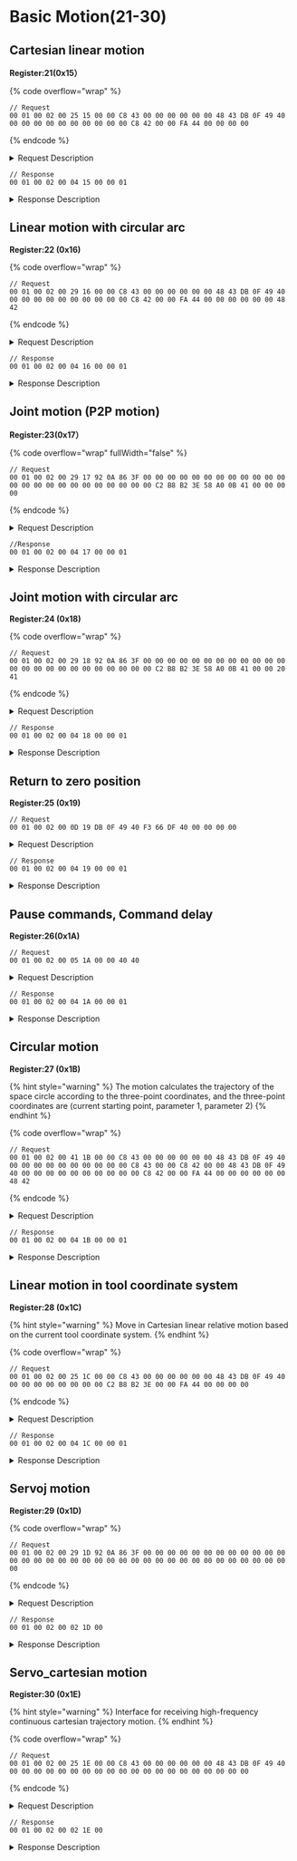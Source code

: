 # Basic Motion(21-30)

## Cartesian linear motion

**Register:21(0x15）**

{% code overflow="wrap" %}
```
// Request
00 01 00 02 00 25 15 00 00 C8 43 00 00 00 00 00 00 48 43 DB 0F 49 40 00 00 00 00 00 00 00 00 00 00 C8 42 00 00 FA 44 00 00 00 00
```
{% endcode %}

<details>

<summary>Request Description</summary>

```
//00 01    U16, Transaction ID
//00 02    U16, Protocol Identifier
//00 25    U16, Length 
//15       U8, Register
//00 00 C8 43	FP32, x=400mm
//00 00 00 00	FP32, z=200mm
//00 00 48 43	FP32, y=0mm
//DB 0F 49 40	FP32, roll=π
//00 00 00 00	FP32, pitch=0
//00 00 00 00	FP32, yaw=0
//00 00 C8 42	FP32, speed=100mm/s
//00 00 FA 44	FP32, acceleration=2000mm/s²
//00 00 00 00	FP32, 0motion time=0
```

</details>

```
// Response
00 01 00 02 00 04 15 00 00 01
```

<details>

<summary>Response Description</summary>

```
//00 01    U16, Transaction ID
//00 02    U16, Protocol Identifier
//00 04    U16, Length 
//15       U8, Register
//00       U8, State
//00 01    U16, Parameter
```

</details>

## Linear motion with circular arc

**Register:22 (0x16)**

{% code overflow="wrap" %}
```
// Request
00 01 00 02 00 29 16 00 00 C8 43 00 00 00 00 00 00 48 43 DB 0F 49 40 00 00 00 00 00 00 00 00 00 00 C8 42 00 00 FA 44 00 00 00 00 00 00 48 42
```
{% endcode %}

<details>

<summary>Request Description</summary>

```
//00 01    U16, Transaction ID
//00 02    U16, Protocol Identifier
//00 29    U16, Length 
//16       U8, Register
//00 00 00 00 FP32, y=0mm
//00 00 48 43 FP32, z=200mm
//DB 0F 49 40 FP32, roll=π
//00 00 00 00 FP32, pitch=0
//00 00 00 00 FP32, yaw=0
//00 00 C8 42 FP32, motion speed=100 mm/s
//00 00 FA 44 FP32, acceleration=2000 mm/s²
//00 00 00 00 FP32, motion time 0
//00 00 48 42 FP32, Arc blending radius=50 mm
```

</details>

```
// Response
00 01 00 02 00 04 16 00 00 01
```

<details>

<summary>Response Description</summary>

```
//00 01    U16, Transaction ID
//00 02    U16, Protocol Identifier
//00 04    U16, Length 
//16       U8, Register
//00       U8, State
//00 01    U16, Parameter
```

</details>

## Joint motion (P2P motion)

**Register:23(0x17）**

{% code overflow="wrap" fullWidth="false" %}
```
// Request
00 01 00 02 00 29 17 92 0A 86 3F 00 00 00 00 00 00 00 00 00 00 00 00 00 00 00 00 00 00 00 00 00 00 00 00 C2 B8 B2 3E 58 A0 0B 41 00 00 00 00
```
{% endcode %}

<details>

<summary>Request Description</summary>

```
//00 01    U16, Transaction ID
//00 02    U16, Protocol Identifier
//00 29    U16, Length 
//17       U8, Register
//92 0A 86 3F	FP32, Joint1=π/3 
//00 00 00 00	FP32, Joint2=0
//00 00 00 00	FP32, Joint3=0
//00 00 00 00	FP32, Joint4=0
//00 00 00 00	FP32, Joint5=0
//00 00 00 00	FP32, Joint6=0
//00 00 00 00	FP32, Joint7=0
//C2 B8 B2 3E	FP32, speed=0.3491 rad/s
//58 A0 0B 41	FP32, acceleration= 8.7266 rad/s²
//00 00 00 00	FP32, motion time=0
```

</details>

```
//Response
00 01 00 02 00 04 17 00 00 01
```

<details>

<summary>Response Description</summary>

```
//00 01    U16, Transaction ID
//00 02    U16, Protocol Identifier
//00 04    U16, Length 
//17       U8, Register
//00       U8, State
//00 01    U16, Parameter
```

</details>

## Joint motion with circular arc

**Register:24 (0x18)**

{% code overflow="wrap" %}
```
// Request
00 01 00 02 00 29 18 92 0A 86 3F 00 00 00 00 00 00 00 00 00 00 00 00 00 00 00 00 00 00 00 00 00 00 00 00 C2 B8 B2 3E 58 A0 0B 41 00 00 20 41
```
{% endcode %}

<details>

<summary>Request Description</summary>

```
//00 01    U16, Transaction ID
//00 02    U16, Protocol Identifier
//00 29    U16, Length 
//18       U8, Register
//92 0A 86 3F	FP32, Joint1=π/3
//00 00 00 00	FP32, Joint2=0
//00 00 00 00	FP32, Joint3=0
//00 00 00 00	FP32, Joint4=0
//00 00 00 00	FP32, Joint5=0
//00 00 00 00	FP32, Joint6=0
//00 00 00 00	FP32, Joint7=0
//C2 B8 B2 3E	FP32, speed=0.3491 rad/s
//58 A0 0B 41	FP32, acceleration=8.7266 rad/s²
//00 00 20 41	FP32, radius=10 mm
```

</details>

```
// Response
00 01 00 02 00 04 18 00 00 01 
```

<details>

<summary>Response Description</summary>

```
//00 01    U16, Transaction ID
//00 02    U16, Protocol Identifier
//00 04    U16, Length 
//18       U8, Register
//00       U8, State
//00 01    U16, Parameter
```

</details>

## Return to zero position

**Register:25 (0x19)**

```
// Request
00 01 00 02 00 0D 19 DB 0F 49 40 F3 66 DF 40 00 00 00 00
```

<details>

<summary>Request Description</summary>

```
//00 01    U16, Transaction ID
//00 02    U16, Protocol Identifier
//00 0D    U16, Length 
//19       U8, Register
//DB 0F 49 40	FP32, speed=50rad/s
//F3 66 DF 40	FP32, acceleration=600rad/s2
//00 00 00 00	FP32, motion time=0
```

</details>

```
// Response
00 01 00 02 00 04 19 00 00 01
```

<details>

<summary>Response Description</summary>

```
//00 01    U16, Transaction ID
//00 02    U16, Protocol Identifier
//00 04    U16, Length 
//19       U8, Register
//00       U8, State
//00 01    U16, Parameter
```

</details>

## Pause commands, Command delay

**Register:26(0x1A)**

```
// Request
00 01 00 02 00 05 1A 00 00 40 40
```

<details>

<summary>Request Description</summary>

```
//00 01    U16, Transaction ID
//00 02    U16, Protocol Identifier
//00 05    U16, Length 
//1A       U8, Register
//00 00 40 40 FP32, Pause time=3s
```

</details>

```
// Response
00 01 00 02 00 04 1A 00 00 01
```

<details>

<summary>Response Description</summary>

```
//00 01    U16, Transaction ID
//00 02    U16, Protocol Identifier
//00 04    U16, Length 
//1A       U8, Register
//00       U8, State
//00 01    U16, Parameter
```

</details>

## Circular motion

**Register:27 (0x1B)**

{% hint style="warning" %}
The motion calculates the trajectory of the space circle according to the three-point coordinates, and the three-point coordinates are (current starting point, parameter 1, parameter 2)
{% endhint %}

{% code overflow="wrap" %}
```
// Request
00 01 00 02 00 41 1B 00 00 C8 43 00 00 00 00 00 00 48 43 DB 0F 49 40 00 00 00 00 00 00 00 00 00 00 C8 43 00 00 C8 42 00 00 48 43 DB 0F 49 40 00 00 00 00 00 00 00 00 00 00 C8 42 00 00 FA 44 00 00 00 00 00 00 48 42
```
{% endcode %}

<details>

<summary>Request Description</summary>

{% code overflow="wrap" %}
```
//00 01    U16, Transaction ID
//00 02    U16, Protocol Identifier
//00 41    U16, Length 
//1B       U8, Register
//00 00 C8 43 FP32, x=400mm
//00 00 00 00 FP32, y=0mm
//00 00 48 43 FP32, z=200mm
//DB 0F 49 40 FP32, roll=π
//00 00 00 00 FP32, pitch=0
//00 00 00 00 FP32, yaw=0
//00 00 C8 43 FP32, x=400mm
//00 00 C8 42 FP32, y=0mm
//00 00 48 43 FP32, z=200mm
//DB 0F 49 40 FP32, 0roll=π
//00 00 00 00 FP32, pitch=0
//00 00 00 00 FP32, yaw=0
//00 00 C8 42 FP32, speed=100mm/s
//00 00 FA 44 FP32, acceleration500*π/180rad/s2
//00 00 00 00 FP32, motion time=0
//00 00 48 42 FP32, Percentage of the length of arc in motion to circumference=50%
```
{% endcode %}

</details>

```
// Response
00 01 00 02 00 04 1B 00 00 01
```

<details>

<summary>Response Description</summary>

```
//00 01    U16, Transaction ID
//00 02    U16, Protocol Identifier
//00 04    U16, Length 
//1B       U8, Register
//00       U8, State
//00 01    U16, Parameter
```

</details>

## Linear motion in tool coordinate system

**Register:28 (0x1C)**

{% hint style="warning" %}
Move in Cartesian linear relative motion based on the current tool coordinate system.
{% endhint %}

{% code overflow="wrap" %}
```
// Request
00 01 00 02 00 25 1C 00 00 C8 43 00 00 00 00 00 00 48 43 DB 0F 49 40 00 00 00 00 00 00 00 00 C2 B8 B2 3E 00 00 FA 44 00 00 00 00 
```
{% endcode %}

<details>

<summary>Request Description</summary>

```
//00 01    U16, Transaction ID
//00 02    U16, Protocol Identifier
//00 25    U16, Length 
//1C       U8, Register
//00 00 C8 43	FP32, x=400mm
//00 00 00 00	FP32, y=0mm
//00 00 48 43	FP32, z=200mm
//DB 0F 49 40	FP32, roll=π
//00 00 00 00	FP32, pitch=0
//00 00 00 00	FP32, yaw=0
//C2 B8 B2 3E	FP32, speed=20mm/s
//00 00 FA 44	FP32, acceleration=2000mm/s2
//00 00 00 00	FP32, motion time=0
```

</details>

```
// Response
00 01 00 02 00 04 1C 00 00 01
```

<details>

<summary>Response Description</summary>

```
//00 01    U16, Transaction ID
//00 02    U16, Protocol Identifier
//00 04    U16, Length 
//1C       U8, Register
//00       U8, State
//00 01    U16, Parameter
```

</details>

## Servoj motion

**Register:29 (0x1D)**

{% code overflow="wrap" %}
```
// Request
00 01 00 02 00 29 1D 92 0A 86 3F 00 00 00 00 00 00 00 00 00 00 00 00 00 00 00 00 00 00 00 00 00 00 00 00 00 00 00 00 00 00 00 00 00 00 00 00 
```
{% endcode %}

<details>

<summary>Request Description</summary>

```
//00 01    U16, Transaction ID
//00 02    U16, Protocol Identifier
//00 29    U16, Length 
//1D       U8, Register
//92 0A 86 3F	FP32, Joint1=π/3
//00 00 00 00	FP32, Joint2=0
//00 00 00 00	FP32, Joint3=0
//00 00 00 00	FP32, Joint4=0
//00 00 00 00	FP32, Joint5=0
//00 00 00 00	FP32, Joint6=0
//00 00 00 00	FP32, Joint7=0
//00 00 00 00	FP32, speed  meaningless  0
//00 00 00 00	FP32, acceleration  meaningless  0
//00 00 00 00	FP32, motion time  meaningless  0
```

</details>

```
// Response
00 01 00 02 00 02 1D 00
```

<details>

<summary>Response Description</summary>

```
//00 01    U16, Transaction ID
//00 02    U16, Protocol Identifier
//00 02    U16, Length 
//1D       U8, Register
//00       U8, State
```

</details>

## Servo\_cartesian motion

**Register:30 (0x1E)**

{% hint style="warning" %}
Interface for receiving high-frequency continuous cartesian trajectory motion.
{% endhint %}

{% code overflow="wrap" %}
```
// Request
00 01 00 02 00 25 1E 00 00 C8 43 00 00 00 00 00 00 48 43 DB 0F 49 40 00 00 00 00 00 00 00 00 00 00 00 00 00 00 00 00 00 00 00 00 
```
{% endcode %}

<details>

<summary>Request Description</summary>

```
//00 01    U16, Transaction ID
//00 02    U16, Protocol Identifier
//00 25    U16, Length 
//1E       U8, Register
//00 00 C8 43	FP32, x=400mm
//00 00 00 00	FP32, y=0mm
//00 00 48 43	FP32, z=200mm
//DB 0F 49 40	FP32, roll=π
//00 00 00 00	FP32, pitch=0
//00 00 00 00	FP32, yaw=0
//00 00 00 00	FP32, speed, meaningless, 0
//00 00 00 00	FP32, acceleration, meaningless, 0
//00 00 00 00	FP32, 
Motion coordinate system：
0 ：the base coordinate system
1 ：the tool coordinate system
```

</details>

```
// Response
00 01 00 02 00 02 1E 00 
```

<details>

<summary>Response Description</summary>

```
//00 01    U16, Transaction ID
//00 02    U16, Protocol Identifier
//00 02    U16, Length 
//1E       U8, Register
//00       U8, State
```

</details>
